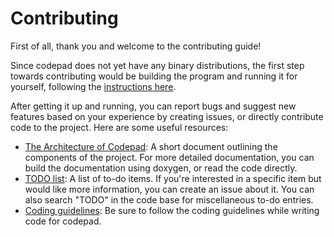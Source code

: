 # Contributing

First of all, thank you and welcome to the contributing guide!

Since codepad does not yet have any binary distributions, the first step towards contributing would be building the program and running it for yourself, following the [instructions here](build.md).

After getting it up and running, you can report bugs and suggest new features based on your experience by creating issues, or directly contribute code to the project. Here are some useful resources:

- [The Architecture of Codepad](architecture.md): A short document outlining the components of the project. For more detailed documentation, you can build the documentation using doxygen, or read the code directly.
- [TODO list](todo.md): A list of to-do items. If you're interested in a specific item but would like more information, you can create an issue about it. You can also search "TODO" in the code base for miscellaneous to-do entries.
- [Coding guidelines](coding_guidelines.md): Be sure to follow the coding guidelines while writing code for codepad.
